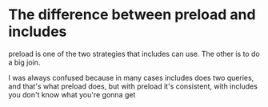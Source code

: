 # The difference between preload and includes

preload is one of the two strategies that includes can use. The other is to do
a big join.

I was always confused because in many cases includes does two queries, and
that's what preload does, but with preload it's consistent, with includes you
don't know what you're gonna get
